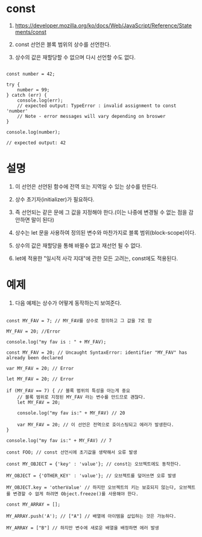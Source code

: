 # const

1. https://developer.mozilla.org/ko/docs/Web/JavaScript/Reference/Statements/const

2. const 선언은 블록 범위의 상수를 선언한다.

3. 상수의 값은 재할당할 수 없으며 다시 선언할 수도 없다.

```

const number = 42;

try {
    number = 99;
} catch (err) {
    console.log(err);
    // expected output: TypeError : invalid assignment to const 'number'
    // Note - error messages will vary depending on broswer
}

console.log(number);

// expected output: 42

```

# 설명

1. 이 선언은 선언된 함수에 전역 또는 지역일 수 있는 상수를 만든다.

2. 상수 초기자(initializer)가 필요하다.

3. 즉 선언되는 같은 문에 그 값을 지정해야 한다.(이는 나중에 변경될 수 없는 점을 감안하면 말이 된다)

4. 상수는 let 문을 사용하여 정의된 변수와 마찬가지로 블록 범위(block-scope)이다.

5. 상수의 값은 재할당을 통해 바뀔수 없고 재선언 될 수 없다.

6. let에 적용한 "일시적 사각 지대"에 관한 모든 고려는, const에도 적용된다.

# 예제

1. 다음 예제는 상수가 어떻게 동작하는지 보여준다.

```

const MY_FAV = 7; // MY_FAV를 상수로 정의하고 그 값을 7로 함

MY_FAV = 20; //Error

console.log("my fav is : " + MY_FAV);

const MY_FAV = 20; // Uncaught SyntaxError: identifier "MY_FAV" has already been declared

var MY_FAV = 20; // Error

let MY_FAV = 20; // Error

if (MY_FAV == 7) { // 블록 범위의 특성을 아는게 중요
    // 블록 범위로 지정된 MY_FAV 라는 변수를 만드므로 괜찮다.
    let MY_FAV = 20;

    console.log("my fav is:" + MY_FAV) // 20

    var MY_FAV = 20; // 이 선언은 전역으로 호이스팅되고 에러가 발생한다.
}

console.log("my fav is:" + MY_FAV) // 7

const FOO; // const 선언시에 초기값을 생략해서 오류 발생

const MY_OBJECT = {'key' : 'value'}; // const는 오브젝트에도 동작한다.

MY_OBJECT = {'OTHER_KEY' : 'value'}; // 오브젝트를 덮어쓰면 오류 발생

MY_OBJECT.key = 'otherValue' // 하지만 오브젝트의 키는 보호되지 않는다, 오브젝트를 변경할 수 없게 하려면 Object.freeze()를 사용해야 한다.

const MY_ARRAY = [];

MY_ARRAY.push('A'); // ["A"] // 배열에 아이템을 삽입하는 것은 가능하다.

MY_ARRAY = ["B"] // 하지만 변수에 새로운 배열을 배정하면 에러 발생

```

